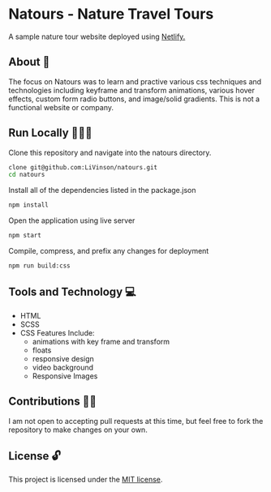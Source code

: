 # Natours - Nature Travel Tours

A sample nature tour website deployed using [Netlify.](https://natoursadventures.netlify.app/)

## About 📝

The focus on Natours was to learn and practive various css techniques and technologies including keyframe and transform animations, various hover effects, custom form radio buttons, and image/solid gradients. This is not a functional website or company.

## Run Locally 🏃🏿‍♀️

Clone this repository and navigate into the natours directory.

```bash
clone git@github.com:LiVinson/natours.git
cd natours
```

Install all of the dependencies listed in the package.json

```bash
npm install
```

Open the application using live server

```bash
npm start
```

Compile, compress, and prefix any changes for deployment

```bash
npm run build:css
```

## Tools and Technology 💻

* HTML
* SCSS
* CSS Features Include:
  * animations with key frame and transform
  * floats
  * responsive design
  * video background
  * Responsive Images

## Contributions 🤝🏾

I am not open to accepting pull requests at this time, but feel free to fork the repository to make changes on your own.

## License 🔓

This project is licensed under the [MIT license](https://github.com/LiVinson/hacker-news-clone/blob/master/LICENSE).
